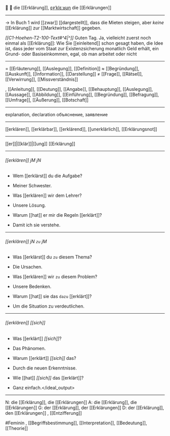 🤔 🔴 die [[Erklärung]], [ɛɐ̯ˈklɛːʁʊŋ](https://youglish.com/pronounce/Erklärung/german)
die [[Erklärungen]]

---
→ In Buch 1 wird [[zwar]] [[dargestellt]], dass die Mieten steigen, aber *keine* [[Erklärung]] zur [[Marktwirtschaft]] gegeben.

*[[C1-Hoehen-T2-100-Text#^4|^]]* Guten Tag. Ja, vielleicht zuerst noch einmal als [[Erklärung]]: Wie Sie [[einleitend]] schon gesagt haben, die Idee ist, dass jeder vom Staat zur Existenzsicherung monatlich Geld erhält, ein Grund- oder Basiseinkommen, egal, ob man arbeitet oder nicht

---
= [[Erläuterung]], [[Auslegung]], [[Definition]]
≈ [[Begründung]], [[Auskunft]], [[Information]], [[Darstellung]]
≠ [[Frage]], [[Rätsel]], [[Verwirrung]], [[Missverständnis]]

, [[Anleitung]], [[Deutung]], [[Angabe]], [[Behauptung]], [[Auslegung]], [[Aussage]], [[Abbildung]], [[Einführung]], [[Begründung]], [[Befragung]], [[Umfrage]], [[Äußerung]], [[Botschaft]]


---
explanation, declaration
объяснение, заявление

---
[[erklären]], [[erklärbar]], [[erklärend]], [[unerklärlich]], [[Erklärungsnot]]

---
[[er]]|[[klär]]|[[ung]]
[[Erklärung]]


---
###### [[erklären]] jM jN
- Wem [[erklärst]] du die Aufgabe?
- Meiner Schwester.

- Was [[erklären]] wir dem Lehrer?
- Unsere Lösung.

- Warum [[hat]] er mir die Regeln [[erklärt]]?
- Damit ich sie verstehe.

---
###### [[erklären]] jN `zu` jM
- Was [[erklärst]] du `zu` diesem Thema?
- Die Ursachen.

- Was [[erklären]] wir `zu` diesem Problem?
- Unsere Bedenken.

- Warum [[hat]] sie das `dazu` [[erklärt]]?
- Um die Situation zu verdeutlichen.

---
###### [[erklären]] *[[sich]]*
- Was [[erklärt]] *[[sich]]*?
- Das Phänomen.

- Warum [[erklärt]] *[[sich]]* das?
- Durch die neuen Erkenntnisse.

- Wie [[hat]] *[[sich]]* das [[erklärt]]?
- Ganz einfach.</ideal_output>
---
N: die [[Erklärung]], die [[Erklärungen]]
A: die [[Erklärung]], die [[Erklärungen]]
G: der [[Erklärung]], der [[Erklärungen]]
D: der [[Erklärung]], den [[Erklärungen]]
, [[Entzifferung]]

#Feminin , [[Begriffsbestimmung]], [[Interpretation]], [[Bedeutung]], [[Theorie]]